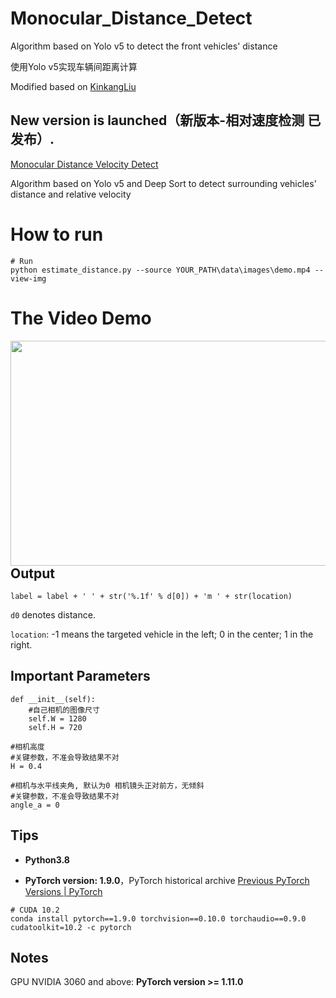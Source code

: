 # Monocular_Distance_Detect

Algorithm based on Yolo v5 to detect the front vehicles' distance

使用Yolo v5实现车辆间距离计算

Modified based on [KinkangLiu](https://github.com/KinkangLiu/Monocular_Distance_Detect)

## New version is launched（新版本-相对速度检测 已发布）.
[Monocular Distance Velocity Detect](https://github.com/404nofound/Monocular_Distance_Velocity_Detect) 

Algorithm based on Yolo v5 and Deep Sort to detect surrounding vehicles' distance and relative velocity

# How to run
```
# Run
python estimate_distance.py --source YOUR_PATH\data\images\demo.mp4 --view-img
```

# The Video Demo

<img align="center" src="https://github.com/404nofound/Monocular_Distance_Detect/blob/main/test1.gif" alt="" width="640" height="360" style="display: inline; float: right"/>

## Output

```
label = label + ' ' + str('%.1f' % d[0]) + 'm ' + str(location)
```

`d0` denotes distance.

`location`: -1 means the targeted vehicle in the left; 0 in the center; 1 in the right.

## Important Parameters

```
def __init__(self):
    #自己相机的图像尺寸
    self.W = 1280
    self.H = 720
```

```
#相机高度
#关键参数，不准会导致结果不对
H = 0.4
```

```
#相机与水平线夹角, 默认为0 相机镜头正对前方，无倾斜
#关键参数，不准会导致结果不对
angle_a = 0
```

## Tips

- **Python3.8**

- **PyTorch version: 1.9.0**，PyTorch historical archive [Previous PyTorch Versions | PyTorch](https://pytorch.org/get-started/previous-versions/)

```
# CUDA 10.2
conda install pytorch==1.9.0 torchvision==0.10.0 torchaudio==0.9.0 cudatoolkit=10.2 -c pytorch
```
## Notes

GPU NVIDIA 3060 and above: **PyTorch version >= 1.11.0**
